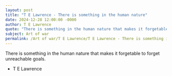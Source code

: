 ```yaml
---
layout: post
title: "T E Lawrence - There is something in the human nature"
date: 2024-12-28 12:00:00 -0000
author: T E Lawrence
quote: "There is something in the human nature that makes it forgetable to forget unreachable goals."
subject: Art of war
permalink: /Art of war/T E Lawrence/T E Lawrence - There is something in the human nature
---
```


There is something in the human nature that makes it forgetable to forget unreachable goals.

- T E Lawrence
